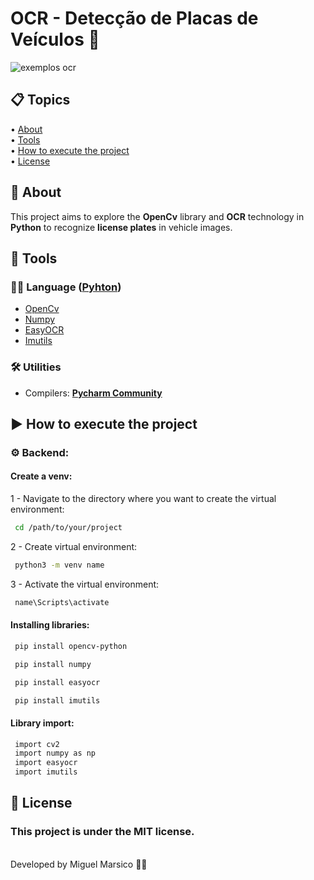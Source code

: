<h1>
    OCR - Detecção de Placas de Veículos 🚗
</h1>

![exemplos ocr](https://github.com/Miguel-Marsico/OCR---Vehicle-License-Plate-Recognition/assets/158609724/1b2e38c2-6d4b-4228-b4cc-5a0e6de8aac7)

 ## 📋 Topics
<div>
 • <a href="#-about">About</a> </br>
 • <a href="#-tools">Tools</a> </br>
 • <a href="#-how-to-execute-the-project">How to execute the project</a> </br>    
 • <a href="#-license">License</a></br>
</div>

## 📗 About

This project aims to explore the **OpenCv** library and **OCR** technology in **Python** to recognize **license plates** in vehicle images.

## 🔧 Tools

### 👩‍💻 **Language** ([Pyhton](https://www.python.org))

- [OpenCv](https://opencv.org)
- [Numpy]( https://numpy.org)
- [EasyOCR](https://pypi.org/project/easyocr/)
- [Imutils](https://pypi.org/project/imutils/)

### 🛠️ **Utilities** 

- Compilers: **[Pycharm Community](https://www.jetbrains.com/pt-br/pycharm/)** 

## ▶ How to execute the project

### ⚙️ Backend:

#### Create a venv:

1 - Navigate to the directory where you want to create the virtual environment:
```bash
 cd /path/to/your/project
```
2 - Create virtual environment:
```bash
 python3 -m venv name
```
3 - Activate the virtual environment:
```bash
 name\Scripts\activate
```

#### Installing libraries:

```bash
 pip install opencv-python
```
```bash
 pip install numpy
``` 
```bash
 pip install easyocr
```
```bash
 pip install imutils
```

#### Library import:
```bash
 import cv2
 import numpy as np
 import easyocr
 import imutils
```

## 📜 License

### This project is under the MIT license. 
<br>
Developed by Miguel Marsico 👋🏻

